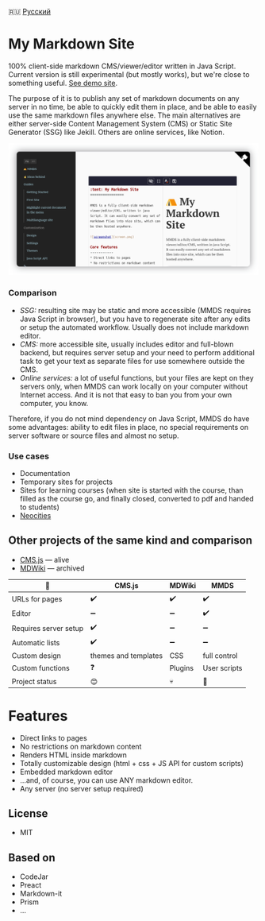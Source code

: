 :ru: [Русский](https://girobusan.github.io/mmds/#!index.ru.md)

My Markdown Site
================

100% client-side markdown CMS/viewer/editor written in Java Script. Current version is still experimental (but mostly works), but we're close to something useful. [See demo site](https://girobusan.github.io/mmds/#!index.en.md).


The purpose of it is to publish any set of markdown documents on any server in no time,
be able to quickly edit them in place, and be able to easily use the same markdown files anywhere else. The main alternatives are either server-side Content Management System (CMS) or Static Site Generator (SSG) like Jekill. Others are online services, like Notion. 

![Screenshot](docs/screen.png)

### Comparison

- *SSG:* resulting site may be static and more accessible (MMDS requires Java Script in browser), but you have to regenerate site after any edits or setup the automated workflow. Usually does not include markdown editor.
- *CMS:* more accessible site, usually includes editor and full-blown backend, but requires server setup and your need to perform additional task to get your text as separate files for use somewhere outside the CMS.
- *Online services:* a lot of useful functions, but your files are kept on they
servers only, when MMDS can work locally on your computer without Internet access. And it is not that easy to ban you from your own computer, you know.

Therefore, if you do not mind dependency on Java Script, MMDS do have some advantages: ability to edit files in place, no special requirements on 
server software or source files and almost no setup. 

### Use cases

* Documentation
* Temporary sites for projects
* Sites for learning courses (when site is started with the course, than filled as the course go, and finally closed, converted to pdf and handed to students)
* [ Neocities ](https://neocities.org/)


## Other projects of the same kind and comparison

* [CMS.js](https://github.com/chrisdiana/cms.js) — alive
* [MDWiki](https://github.com/Dynalon/mdwiki) — archived
 
|  :wrench:  | CMS.js | MDWiki | MMDS |
|-------|-----|-----|------|
| URLs for pages | :heavy_check_mark: | :heavy_check_mark: | :heavy_check_mark:|
| Editor | :heavy_minus_sign:  | :heavy_minus_sign: | :heavy_check_mark: |
| Requires server setup | :heavy_check_mark: | :heavy_minus_sign: | :heavy_minus_sign: |
| Automatic lists | :heavy_check_mark: | :heavy_minus_sign: | :heavy_minus_sign: |
| Custom design | themes and templates | CSS | full control |
| Custom functions| :question: | Plugins | User scripts |
| Project status | :blush: |  :skull: | :baby: |

# Features

* Direct links to pages
* No restrictions on markdown content 
* Renders HTML inside markdown
* Totally customizable design (html + css + JS API for custom scripts)
* Embedded markdown editor 
* ...and, of course, you can use ANY markdown editor.
* Any server (no server setup required)


## License

- MIT

## Based on

- CodeJar
- Preact
- Markdown-it
- Prism
- ...

